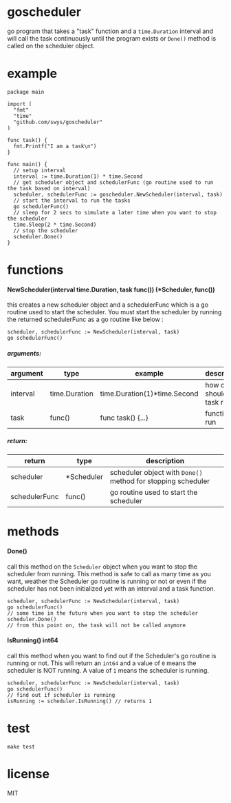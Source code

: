 goscheduler
===========

go program that takes a "task" function and a `time.Duration` interval and will call the task continuously until the program exists or `Done()` method is called on the scheduler object.

example
=======

```
package main

import (
  "fmt"
  "time"
  "github.com/swys/goscheduler"
)

func task() {
  fmt.Printf("I am a task\n")
}

func main() {
  // setup interval
  interval := time.Duration(1) * time.Second
  // get scheduler object and schedulerFunc (go routine used to run the task based on interval)
  scheduler, schedulerFunc := goscheduler.NewScheduler(interval, task)
  // start the interval to run the tasks
  go schedulerFunc()
  // sleep for 2 secs to simulate a later time when you want to stop the scheduler
  time.Sleep(2 * time.Second)
  // stop the scheduler
  scheduler.Done()
}
```

functions
=========

#### NewScheduler(interval time.Duration, task func()) (*Scheduler, func())

this creates a new scheduler object and a schedulerFunc which is a go routine used to start the scheduler. You must start the scheduler by running the returned schedulerFunc as a go routine like below :

```
scheduler, schedulerFunc := NewScheduler(interval, task)
go schedulerFunc()
```

##### arguments:
|argument  |type   |example   |description   |
|---|---|---|---|
|interval   |time.Duration   |time.Duration(1)*time.Second   |how often should your task run? |
|task   |func()   |func task() {...}   |function to run |

##### return:
|return  |type   |description |
|---|---|---|
|scheduler   |*Scheduler |scheduler object with `Done()` method for stopping scheduler|
|schedulerFunc   |func() |go routine used to start the scheduler|

methods
=======

#### Done()

call this method on the `Scheduler` object when you want to stop the scheduler from running. This method is safe to call as many time as you want, weather the Scheduler go routine is running or not or even if the scheduler has not been initialized yet with an interval and a task function.

```
scheduler, schedulerFunc := NewScheduler(interval, task)
go schedulerFunc()
// some time in the future when you want to stop the scheduler
scheduler.Done()
// from this point on, the task will not be called anymore
```

#### IsRunning() int64 

call this method when you want to find out if the Scheduler's go routine is running or not. This will return an `int64` and a value of `0` means the scheduler is NOT running. A value of `1` means the scheduler is running.

```
scheduler, schedulerFunc := NewScheduler(interval, task)
go schedulerFunc()
// find out if scheduler is running
isRunning := scheduler.IsRunning() // returns 1
```

test
====

```
make test
```

license
=======

MIT
